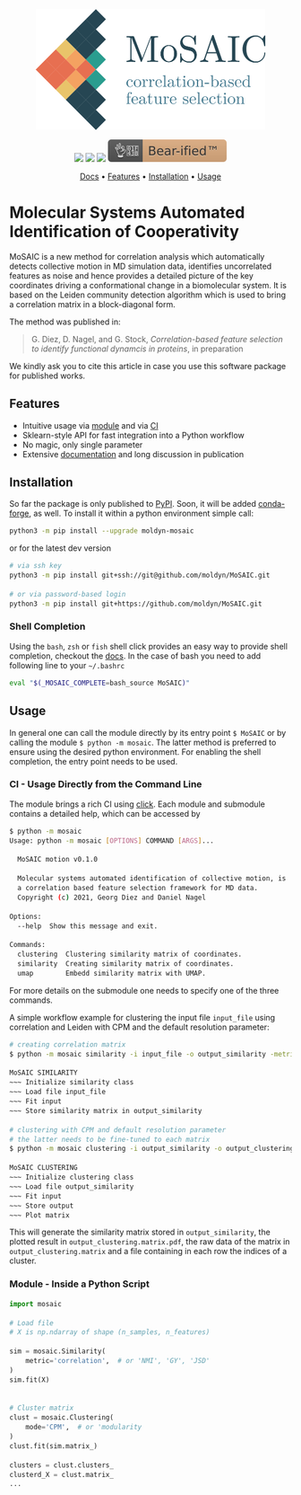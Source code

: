 <div align="center">
  <img src="docs/logo_large.png" style="width:410px"/>
  
  <p>
    <a href="https://github.com/wemake-services/wemake-python-styleguide" alt="wemake-python-styleguide" >
        <img src="https://img.shields.io/badge/style-wemake-000000.svg" /></a>
    <a href="https://github.com/moldyn/MoSAIC/blob/main/LICENSE" alt="License" >
        <img src="https://img.shields.io/github/license/moldyn/MoSAIC" /></a>
    <a href="https://moldyn.github.io/MoSAIC" alt="Docs" >
        <img src="https://img.shields.io/badge/pdoc3-Documentation-brightgreen" /></a>
    <a href="https://beartype.rtfd.io" alt="bear-ified" >
        <img src="https://raw.githubusercontent.com/beartype/beartype-assets/main/badge/bear-ified.svg" /></a>
  </p>
  <p>
    <a href="https://moldyn.github.io/MoSAIC">Docs</a> •
    <a href="#features">Features</a> •
    <a href="#installation">Installation</a> •
    <a href="#usage">Usage</a>
  </p>
</div>

# Molecular Systems Automated Identification of Cooperativity
MoSAIC is a new method for correlation analysis which automatically detects
collective motion in MD simulation data, identifies uncorrelated features
as noise and hence provides a detailed picture of the key coordinates driving a
conformational change in a biomolecular system. It is based on the Leiden community
detection algorithm which is used to bring a correlation matrix in a
block-diagonal form.

The method was published in:
> G. Diez, D. Nagel, and G. Stock,
> *Correlation-based feature selection to identify functional dynamcis
> in proteins*,
> in preparation

We kindly ask you to cite this article in case you use this software package for
published works.

## Features
- Intuitive usage via [module](#module---inside-a-python-script) and via [CI](#ci---usage-directly-from-the-command-line)
- Sklearn-style API for fast integration into a Python workflow
- No magic, only single parameter
- Extensive [documentation](https://moldyn.github.io/feature_selection) and
  long discussion in publication


## Installation
So far the package is only published to [PyPI](https://pypi.org). Soon, it will
be added [conda-forge](https://conda-forge.org/), as well. To install it within a python environment simple call:
```bash
python3 -m pip install --upgrade moldyn-mosaic
```
or for the latest dev version
```bash
# via ssh key
python3 -m pip install git+ssh://git@github.com/moldyn/MoSAIC.git

# or via password-based login
python3 -m pip install git+https://github.com/moldyn/MoSAIC.git
```

### Shell Completion
Using the `bash`, `zsh` or `fish` shell click provides an easy way to
provide shell completion, checkout the
[docs](https://click.palletsprojects.com/en/8.0.x/shell-completion).
In the case of bash you need to add following line to your `~/.bashrc`
```bash
eval "$(_MOSAIC_COMPLETE=bash_source MoSAIC)"
```

## Usage
In general one can call the module directly by its entry point `$ MoSAIC`
or by calling the module `$ python -m mosaic`. The latter method is
preferred to ensure using the desired python environment. For enabling
the shell completion, the entry point needs to be used.

### CI - Usage Directly from the Command Line
The module brings a rich CI using [click](https://click.palletsprojects.com).
Each module and submodule contains a detailed help, which can be accessed by
```bash
$ python -m mosaic
Usage: python -m mosaic [OPTIONS] COMMAND [ARGS]...

  MoSAIC motion v0.1.0

  Molecular systems automated identification of collective motion, is
  a correlation based feature selection framework for MD data.
  Copyright (c) 2021, Georg Diez and Daniel Nagel

Options:
  --help  Show this message and exit.

Commands:
  clustering  Clustering similarity matrix of coordinates.
  similarity  Creating similarity matrix of coordinates.
  umap        Embedd similarity matrix with UMAP.
```
For more details on the submodule one needs to specify one of the three
commands.

A simple workflow example for clustering the input file `input_file` using
correlation and Leiden with CPM and the default resolution parameter:
```bash
# creating correlation matrix
$ python -m mosaic similarity -i input_file -o output_similarity -metric correlation -v

MoSAIC SIMILARITY
~~~ Initialize similarity class
~~~ Load file input_file
~~~ Fit input
~~~ Store similarity matrix in output_similarity

# clustering with CPM and default resolution parameter
# the latter needs to be fine-tuned to each matrix
$ python -m mosaic clustering -i output_similarity -o output_clustering --plot -v

MoSAIC CLUSTERING
~~~ Initialize clustering class
~~~ Load file output_similarity
~~~ Fit input
~~~ Store output
~~~ Plot matrix
```
This will generate the similarity matrix stored in `output_similarity`,
the plotted result in `output_clustering.matrix.pdf`, the raw data of
the matrix in `output_clustering.matrix` and a file containing in each
row the indices of a cluster.

### Module - Inside a Python Script
```python
import mosaic

# Load file
# X is np.ndarray of shape (n_samples, n_features)

sim = mosaic.Similarity(
    metric='correlation',  # or 'NMI', 'GY', 'JSD'
)
sim.fit(X)


# Cluster matrix
clust = mosaic.Clustering(
    mode='CPM',  # or 'modularity
)
clust.fit(sim.matrix_)

clusters = clust.clusters_
clusterd_X = clust.matrix_
...
```
